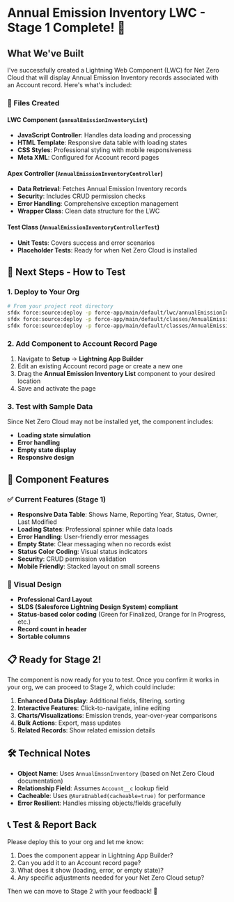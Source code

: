 # Annual Emission Inventory LWC - Stage 1 Complete! 🎉

## What We've Built

I've successfully created a Lightning Web Component (LWC) for Net Zero Cloud that will display Annual Emission Inventory records associated with an Account record. Here's what's included:

### 📁 Files Created

#### LWC Component (`annualEmissionInventoryList`)
- **JavaScript Controller**: Handles data loading and processing
- **HTML Template**: Responsive data table with loading states
- **CSS Styles**: Professional styling with mobile responsiveness
- **Meta XML**: Configured for Account record pages

#### Apex Controller (`AnnualEmissionInventoryController`)
- **Data Retrieval**: Fetches Annual Emission Inventory records
- **Security**: Includes CRUD permission checks
- **Error Handling**: Comprehensive exception management
- **Wrapper Class**: Clean data structure for the LWC

#### Test Class (`AnnualEmissionInventoryControllerTest`)
- **Unit Tests**: Covers success and error scenarios
- **Placeholder Tests**: Ready for when Net Zero Cloud is installed

## 🚀 Next Steps - How to Test

### 1. Deploy to Your Org
```bash
# From your project root directory
sfdx force:source:deploy -p force-app/main/default/lwc/annualEmissionInventoryList
sfdx force:source:deploy -p force-app/main/default/classes/AnnualEmissionInventoryController.cls
sfdx force:source:deploy -p force-app/main/default/classes/AnnualEmissionInventoryControllerTest.cls
```

### 2. Add Component to Account Record Page
1. Navigate to **Setup** → **Lightning App Builder**
2. Edit an existing Account record page or create a new one
3. Drag the **Annual Emission Inventory List** component to your desired location
4. Save and activate the page

### 3. Test with Sample Data
Since Net Zero Cloud may not be installed yet, the component includes:
- **Loading state simulation**
- **Error handling**
- **Empty state display**
- **Responsive design**

## 🔧 Component Features

### ✅ Current Features (Stage 1)
- **Responsive Data Table**: Shows Name, Reporting Year, Status, Owner, Last Modified
- **Loading States**: Professional spinner while data loads
- **Error Handling**: User-friendly error messages
- **Empty State**: Clear messaging when no records exist
- **Status Color Coding**: Visual status indicators
- **Security**: CRUD permission validation
- **Mobile Friendly**: Stacked layout on small screens

### 🎨 Visual Design
- **Professional Card Layout**
- **SLDS (Salesforce Lightning Design System) compliant**
- **Status-based color coding** (Green for Finalized, Orange for In Progress, etc.)
- **Record count in header**
- **Sortable columns**

## 📋 Ready for Stage 2!

The component is now ready for you to test. Once you confirm it works in your org, we can proceed to Stage 2, which could include:

1. **Enhanced Data Display**: Additional fields, filtering, sorting
2. **Interactive Features**: Click-to-navigate, inline editing
3. **Charts/Visualizations**: Emission trends, year-over-year comparisons
4. **Bulk Actions**: Export, mass updates
5. **Related Records**: Show related emission details

## 🛠️ Technical Notes

- **Object Name**: Uses `AnnualEmssnInventory` (based on Net Zero Cloud documentation)
- **Relationship Field**: Assumes `Account__c` lookup field
- **Cacheable**: Uses `@AuraEnabled(cacheable=true)` for performance
- **Error Resilient**: Handles missing objects/fields gracefully

## 📞 Test & Report Back

Please deploy this to your org and let me know:
1. Does the component appear in Lightning App Builder?
2. Can you add it to an Account record page?
3. What does it show (loading, error, or empty state)?
4. Any specific adjustments needed for your Net Zero Cloud setup?

Then we can move to Stage 2 with your feedback! 🚀

